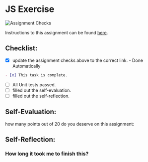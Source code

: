 JS Exercise
===================================
![Assignment Checks](https://s///github.com/IT3049C-Fall20/2-javascript-exercise-branq/workflows/Assignment%20Checks/badge.svg)

Instructions to this assignment can be found [here](https://it3049c.github.io/Material/Assignments/2.JavaScript_Exercises/).

## Checklist:
- [x] update the assignment checks above to the correct link. - Done Automatically
```md
- [x] This task is complete.
```
- [ ] All Unit tests passed.
- [ ] filled out the self-evaluation.
- [ ] filled out the self-reflection.

## Self-Evaluation: 
how many points out of 20 do you deserve on this assignment: 

## Self-Reflection:


### How long it took me to finish this?
